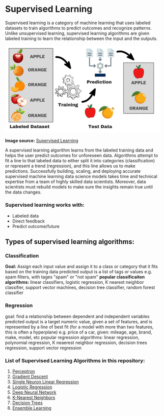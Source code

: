 # Supervised Learning

Supervised learning is a category of machine learning that uses labeled datasets to train algorithms to predict outcomes and recognize patterns. Unlike unsupervised learning, supervised learning algorithms are given labeled training to learn the relationship between the input and the outputs. 


![Supervised Learning](Images/Supervised_learning.jpeg)

**Image source:** [Supervised Learning](https://www.kdnuggets.com/understanding-supervised-learning-theory-and-overview)


A supervised learning algorithm learns from the labeled training data and helps the user predict outcomes for unforeseen data. Algorithms attempt to fit a line to that labeled data to either split it into categories (classification) or represent a trend (regression), and this line allows us to make predictions. Successfully building, scaling, and deploying accurate supervised machine learning data science models takes time and technical expertise from a team of highly skilled data scientists. Moreover, data scientists must rebuild models to make sure the insights remain true until the data changes.

### Supervised learning works with:

* Labeled data
* Direct feedback
* Predict outcome/future


## Types of supervised learning algorithms:

### Classification
**Goal:**    Assign each input value and assign it to a class or category that it fits based on the training data
            predicted output is a list of tags or values
            e.g. spam filters, with tages "spam" or "not spam"
**popular classificaiton algorithms:** linear classifiers, logistic regression, K nearest neighbor classifier, support vector machines, decision tree classifier, random forest classifier

### Regression
goal: find a relationship between dependent and independent variables
predicted output is a target numeric value, given a set of features, and is represented by a line of best fit (for a model with more than two features, this is often a hyperplane)
e.g. price of a car, given: mileage, age, brand, make, model, etc
popular regression algorithms: linear regression, polynomial regression, K neaerest neighbor regression, decision trees regression, support vector regression


### List of Supervised Learning Algorithms in this repository:

1. [Perceptron](https://github.com/vkr93/Data-Science-and-Machine-Learning-INDE-577---Spring-2024-/tree/main/Supervised%20Learning/1_perceptron)
2. [Gradient Descent](https://github.com/vkr93/Data-Science-and-Machine-Learning-INDE-577---Spring-2024-/tree/main/Supervised%20Learning/2_Gradient%20Descent)
3. [Single Neuron Linear Regression](https://github.com/vkr93/Data-Science-and-Machine-Learning-INDE-577---Spring-2024-/tree/main/Supervised%20Learning/3_Single%20Neuron%20Linear%20Regression)
4. [Logistic Regression](https://github.com/vkr93/Data-Science-and-Machine-Learning-INDE-577---Spring-2024-/tree/main/Supervised%20Learning/4_Logistic_Regression)
5. [Deep Neural Network](https://github.com/vkr93/Data-Science-and-Machine-Learning-INDE-577---Spring-2024-/tree/main/Supervised%20Learning/5_%20Deep%20Neural%20Network)
6. [K-Nearest Neighbors](https://github.com/vkr93/Data-Science-and-Machine-Learning-INDE-577---Spring-2024-/tree/main/Supervised%20Learning/6_K_Nearest%20Neighbors)
7. [Decision Trees](https://github.com/vkr93/Data-Science-and-Machine-Learning-INDE-577---Spring-2024-/tree/main/Supervised%20Learning/7_Decision%20Trees)
8. [Ensemble Learning](https://github.com/vkr93/Data-Science-and-Machine-Learning-INDE-577---Spring-2024-/tree/main/Supervised%20Learning/8_Ensemble%20Random%20Forest)